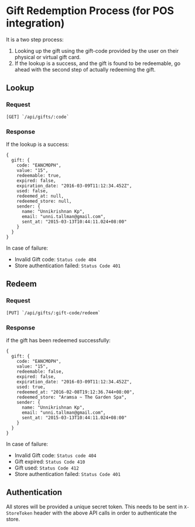 # Gift Redemption Process (for POS integration)

It is a two step process:

1. Looking up the gift using the gift-code provided by the user on their physical or virtual gift card. 
2. If the lookup is a success, and the gift is found to be redeemable, go ahead with the second step of actually redeeming the gift.

## Lookup

### Request

    [GET] `/api/gifts/:code`

### Response

If the lookup is a success:

```
{
  gift: {
    code: "EANCMOPH",
    value: "15",
    redeemable: true,
    expired: false,
    expiration_date: "2016-03-09T11:12:34.452Z",
    used: false,
    redeemed_at: null,
    redeemed_store: null,
    sender: {
      name: "Unnikrishnan Kp",
      email: "unni.tallman@gmail.com",
      sent_at: "2015-03-13T10:44:11.024+08:00"
    }
  }
}

```
 
In case of failure:

- Invalid Gift code: `Status code 404`
- Store authentication failed: `Status Code 401`


## Redeem

### Request

    [PUT] `/api/gifts/:gift-code/redeem`

### Response

if the gift has been redeemed successfully:

```
{
  gift: {
    code: "EANCMOPH",
    value: "15",
    redeemable: false,
    expired: false,
    expiration_date: "2016-03-09T11:12:34.452Z",
    used: true,
    redeemed_at: "2016-02-08T19:12:36.744+08:00",
    redeemed_store: "Aramsa ~ The Garden Spa",
    sender: {
      name: "Unnikrishnan Kp",
      email: "unni.tallman@gmail.com",
      sent_at: "2015-03-13T10:44:11.024+08:00"
    }
  }
}
```

In case of failure: 

- Invalid Gift code: `Status code 404`
- Gift expired: `Status Code 410`
- Gift used: `Status Code 412`
- Store authentication failed: `Status Code 401`

## Authentication

All stores will be provided a unique secret token. This needs to be sent in `X-StoreToken` header with the above API calls in order to authenticate the store. 
